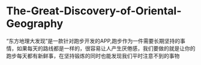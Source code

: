 # The-Great-Discovery-of-Oriental-Geography
“东方地理大发现”是一款针对跑步开发的APP,跑步作为一件需要长期坚持的事情，如果每天的路线都是一样的，很容易让人产生厌倦感，我们要做的就是让你的跑步每天都有新鲜事，在坚持锻炼的同时也能发现我们平时注意不到的事物
